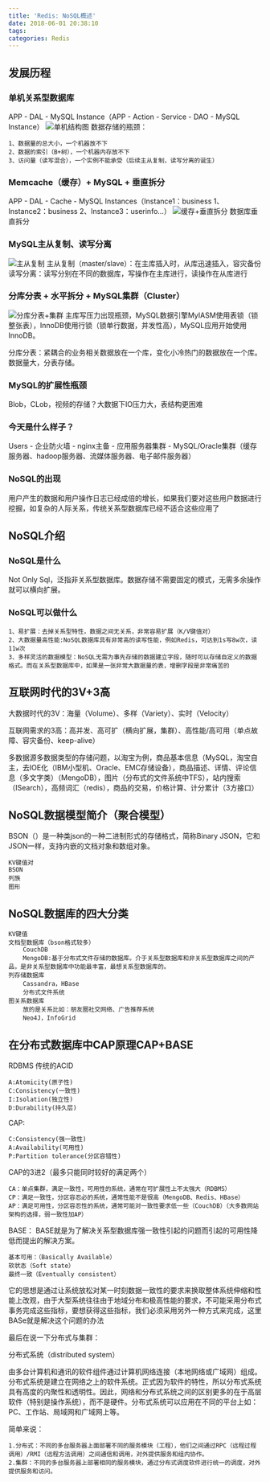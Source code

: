 ```yaml
---
title: 'Redis: NoSQL概述'
date: 2018-06-01 20:38:10
tags:
categories: Redis
---
```

## 发展历程
### 单机关系型数据库
APP - DAL - MySQL Instance（APP - Action - Service - DAO - MySQL Instance）
![单机结构图](https://raw.githubusercontent.com/wiki/zhuifengcc/zhuifengcc.github.io/images/NoSQL/summary/1.1.png)
数据存储的瓶颈：

    1、数据量的总大小，一个机器放不下
    2、数据的索引（B+树），一个机器内存放不下
    3、访问量（读写混合），一个实例不能承受（后续主从复制，读写分离的诞生）
### Memcache（缓存）+ MySQL + 垂直拆分
APP - DAL - Cache - MySQL Instances（Instance1：business 1、Instance2：business 2、Instance3：userinfo...）
![缓存+垂直拆分](https://raw.githubusercontent.com/wiki/zhuifengcc/zhuifengcc.github.io/images/NoSQL/summary/1.2.png)
数据库垂直拆分
### MySQL主从复制、读写分离
![主从复制](https://raw.githubusercontent.com/wiki/zhuifengcc/zhuifengcc.github.io/images/NoSQL/summary/1.3.png)
主从复制（master/slave）：在主库插入时，从库迅速插入，容灾备份
读写分离：读写分别在不同的数据库，写操作在主库进行，读操作在从库进行
### 分库分表 + 水平拆分 + MySQL集群（Cluster）
![分库分表+集群](https://raw.githubusercontent.com/wiki/zhuifengcc/zhuifengcc.github.io/images/NoSQL/summary/1.4.png)
主库写压力出现瓶颈，MySQL数据引擎MyIASM使用表锁（锁整张表），InnoDB使用行锁（锁单行数据，并发性高），MySQL应用开始使用InnoDB。

分库分表：紧耦合的业务相关数据放在一个库，变化小冷热门的数据放在一个库。数据量大，分表存储。
### MySQL的扩展性瓶颈
Blob，CLob，视频的存储？大数据下IO压力大，表结构更困难
### 今天是什么样子？
Users - 企业防火墙 - nginx主备 - 应用服务器集群 - MySQL/Oracle集群（缓存服务器、hadoop服务器、流媒体服务器、电子邮件服务器） 
### NoSQL的出现
用户产生的数据和用户操作日志已经成倍的增长，如果我们要对这些用户数据进行挖掘，如复杂的人际关系，传统关系型数据库已经不适合这些应用了
## NoSQL介绍
### NoSQL是什么
Not Only Sql，泛指非关系型数据库。数据存储不需要固定的模式，无需多余操作就可以横向扩展。
### NoSQL可以做什么
    1、易扩展：去掉关系型特性，数据之间无关系，非常容易扩展（K/V键值对）
    2、大数据量高性能:NoSQL数据库具有非常高的读写性能，例如Redis，可达到1s写8w次，读11w次
    3、多样灵活的数据模型：NoSQL无需为事先存储的数据建立字段，随时可以存储自定义的数据格式。而在关系型数据库中，如果是一张非常大数据量的表，增删字段是非常痛苦的
## 互联网时代的3V+3高
大数据时代的3V：海量（Volume）、多样（Variety）、实时（Velocity）

互联网需求的3高：高并发、高可扩（横向扩展，集群）、高性能/高可用（单点故障、容灾备份、keep-alive）

多数据源多数据类型的存储问题，以淘宝为例，商品基本信息（MySQL，淘宝自主，去IOE化（IBM小型机、Oracle、EMC存储设备），商品描述、详情、评论信息（多文字类）（MengoDB），图片（分布式的文件系统中TFS），站内搜索（ISearch），高频词汇（redis），商品的交易，价格计算、计分累计（3方接口）
## NoSQL数据模型简介（聚合模型）
BSON（）是一种类json的一种二进制形式的存储格式，简称Binary JSON，它和JSON一样，支持内嵌的文档对象和数组对象。

    KV键值对
    BSON
    列族
    图形
## NoSQL数据库的四大分类
    KV键值
    文档型数据库（bson格式较多）
        CouchDB
        MengoDB:基于分布式文件存储的数据库。介于关系型数据库和非关系型数据库之间的产品，是非关系型数据库中功能最丰富，最想关系型数据库的。
    列存储数据库
        Cassandra，HBase
        分布式文件系统  
    图关系数据库
        放的是关系比如：朋友圈社交网络、广告推荐系统
        Neo4J，InfoGrid
## 在分布式数据库中CAP原理CAP+BASE
RDBMS 传统的ACID

    A:Atomicity(原子性)
    C:Consistency(一致性)
    I:Isolation(独立性)
    D:Durability(持久层)

CAP:
    
    C:Consistency(强一致性)
    A:Availability(可用性)
    P:Partition tolerance(分区容错性)
CAP的3进2（最多只能同时较好的满足两个）

    CA：单点集群，满足一致性，可用性的系统，通常在可扩展性上不太强大（RDBMS）
    CP：满足一致性，分区容忍必的系统，通常性能不是很高（MengoDB、Redis、HBase）
    AP：满足可用性，分区容忍性的系统，通常可能对一致性要求低一些（CouchDB）（大多数网站架构的选择，弱一致性加AP）
BASE：
    BASE就是为了解决关系型数据库强一致性引起的问题而引起的可用性降低而提出的解决方案。

    基本可用：（Basically Available）
    软状态（Soft state）
    最终一致（Eventually consistent）
它的思想是通过让系统放松对某一时刻数据一致性的要求来换取整体系统伸缩和性能上改观，由于大型系统往往由于地域分布和极高性能的要求，不可能采用分布式事务完成这些指标，要想获得这些指标，我们必须采用另外一种方式来完成，这里BASe就是解决这个问题的办法

最后在说一下分布式与集群：

分布式系统（distributed system）

由多台计算机和通讯的软件组件通过计算机网络连接（本地网络或广域网）组成。分布式系统是建立在网络之上的软件系统。正式因为软件的特性，所以分布式系统具有高度的内聚性和透明性。因此，网络和分布式系统之间的区别更多的在于高层软件（特别是操作系统），而不是硬件。分布式系统可以应用在不同的平台上如：PC、工作站、局域网和广域网上等。

简单来说：

    1.分布式：不同的多台服务器上面部署不同的服务模块（工程），他们之间通过RPC（远程过程调用）/RMI（远程方法调用）之间通信和调用，对外提供服务和组内协作。
    2.集群：不同的多台服务器上部署相同的服务模块，通过分布式调度软件进行统一的调度，对外提供服务和访问。




